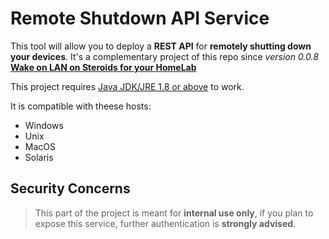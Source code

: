 # Remote Shutdown API Service

This tool will allow you to deploy a **REST API** for **remotely shutting down your devices**.
It's a complementary project of this repo since *version 0.0.8* [**Wake on LAN on Steroids for your HomeLab**](https://github.com/elModo7/WakeOnLAN-Web-API)

This project requires [Java JDK/JRE 1.8 or above](https://www.oracle.com/es/java/technologies/javase/javase8u211-later-archive-downloads.html) to work.

It is compatible with theese hosts:

 - Windows
 - Unix
 - MacOS
 - Solaris

## Security Concerns
> This part of the project is meant for **internal use only**, if you plan to expose this service, further authentication is **strongly advised**.